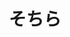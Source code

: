 ---
title: そちら
description:  那边（そこ的礼貌用语）
kana: そちら
pronunciation: sochira
tone: ⓪
type: 名词
pubDate: 2024-08-15 00:00:40
lessonIndex: 3
---